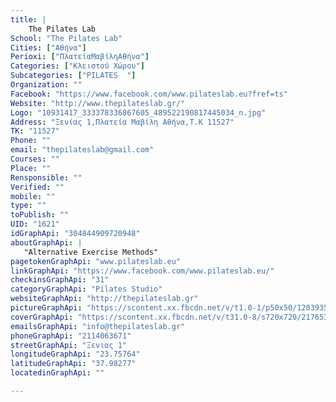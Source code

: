 ```yaml
---
title: |
    The Pilates Lab
School: "The Pilates Lab"
Cities: ["Αθήνα"]
Perioxi: ["ΠλατείαΜαβίληΑθήνα"]
Categories: ["Κλειστού Χώρου"]
Subcategories: ["PILATES  "]
Organization: ""
Facebook: "https://www.facebook.com/www.pilateslab.eu?fref=ts"
Website: "http://www.thepilateslab.gr/"
Logo: "10931417_333378336867605_489522190817445034_n.jpg"
Address: "Ξενίας 1,Πλατεία Μαβίλη Αθήνα,Τ.Κ 11527"
TK: "11527"
Phone: ""
email: "thepilateslab@gmail.com"
Courses: ""
Place: ""
Rensponsible: ""
Verified: ""
mobile: ""
type: ""
toPublish: ""
UID: "1621"
idGraphApi: "304844909720948"
aboutGraphApi: | 
   "Alternative Exercise Methods"
pagetokenGraphApi: "www.pilateslab.eu"
linkGraphApi: "https://www.facebook.com/www.pilateslab.eu/"
checkinsGraphApi: "31"
categoryGraphApi: "Pilates Studio"
websiteGraphApi: "http://thepilateslab.gr"
pictureGraphApi: "https://scontent.xx.fbcdn.net/v/t1.0-1/p50x50/12039352_404664013072370_7562220222751493580_n.jpg?oh=a2c85d295e2d7ff7b883d399368c0d26&amp;oe=5B3B66EE"
coverGraphApi: "https://scontent.xx.fbcdn.net/v/t31.0-8/s720x720/21765366_695039457368156_4021135990411995294_o.jpg?oh=781c9dbf90a0b56bcb069bd48d9f08a2&amp;oe=5B44BFE9"
emailsGraphApi: "info@thepilateslab.gr"
phoneGraphApi: "2114063671"
streetGraphApi: "Ξενιας 1"
longitudeGraphApi: "23.75764"
latitudeGraphApi: "37.98277"
locatedinGraphApi: ""

---
```




